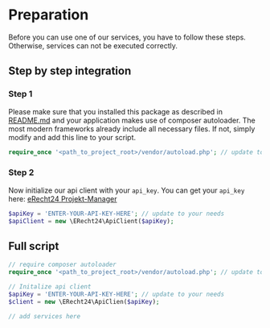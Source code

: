 # Preparation
Before you can use one of our services, you have to follow these steps.
Otherwise, services can not be executed correctly.

## Step by step integration
### Step 1
Please make sure that you installed this package as described in [README.md](../README.md) and your application makes use of composer autoloader. 
The most modern frameworks already include all necessary files. If not, simply modify and add this line to your script.

```php 
require_once '<path_to_project_root>/vendor/autoload.php'; // update to your needs
```

### Step 2
Now initialize our api client with your `api_key`.
You can get your `api_key` here: [eRecht24 Projekt-Manager](https://www.e-recht24.de/mitglieder/tools/projekt-manager/)

```php
$apiKey = 'ENTER-YOUR-API-KEY-HERE'; // update to your needs
$apiClient = new \ERecht24\ApiClient($apiKey);
```


## Full script
```php
// require composer autoloader
require_once '<path_to_project_root>/vendor/autoload.php'; // update to your needs

// Initalize api client
$apiKey = 'ENTER-YOUR-API-KEY-HERE'; // update to your needs
$client = new \ERecht24\ApiClien($apiKey);

// add services here

```